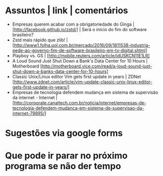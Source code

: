 Assuntos | link | comentários
=============================
* Empresas querem acabar com a obrigatoriedade do Ginga | [http://facebook.github.io/zstd/] | Será o início do fim do software brasileiro?
* Zstd mais rápido que zlib! | [http://www1.folha.uol.com.br/mercado/2016/09/1811538-industria-pede-ao-governo-fim-de-software-brasileiro-em-tv-digital.shtml]
* Playboy vs. GS | [http://mobile.reuters.com/article/idUSKCN11E1LR]
* A Loud Sound Just Shut Down a Bank's Data Center for 10 Hours | Motherboard
[http://motherboard.vice.com/read/a-loud-sound-just-shut-down-a-banks-data-center-for-10-hours]
* Classic Unix/Linux editor Vim gets first update in years | ZDNet
[http://www.zdnet.com/article/vim-update-classic-unix-linux-editor-gets-first-update-in-years/]
* Empresas de tecnologia defendem mudança em sistema de supervisão da internet - Internet | [http://corporate.canaltech.com.br/noticia/internet/empresas-de-tecnologia-defendem-mudanca-em-sistema-de-supervisao-da-internet-79895/]

Sugestões via google forms
==========================



Que pode ir parar no próximo programa se não der tempo
=======================================================
